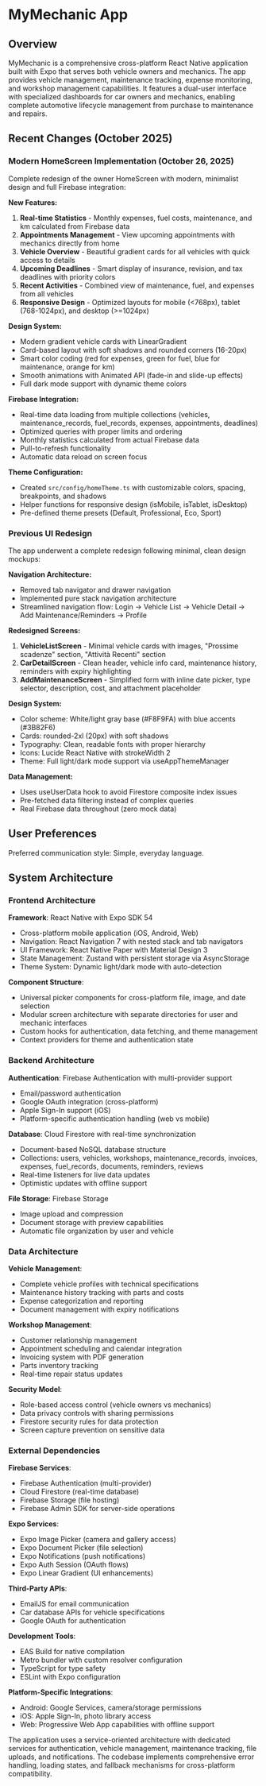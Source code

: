 # MyMechanic App

## Overview

MyMechanic is a comprehensive cross-platform React Native application built with Expo that serves both vehicle owners and mechanics. The app provides vehicle management, maintenance tracking, expense monitoring, and workshop management capabilities. It features a dual-user interface with specialized dashboards for car owners and mechanics, enabling complete automotive lifecycle management from purchase to maintenance and repairs.

## Recent Changes (October 2025)

### Modern HomeScreen Implementation (October 26, 2025)
Complete redesign of the owner HomeScreen with modern, minimalist design and full Firebase integration:

**New Features:**
1. **Real-time Statistics** - Monthly expenses, fuel costs, maintenance, and km calculated from Firebase data
2. **Appointments Management** - View upcoming appointments with mechanics directly from home
3. **Vehicle Overview** - Beautiful gradient cards for all vehicles with quick access to details
4. **Upcoming Deadlines** - Smart display of insurance, revision, and tax deadlines with priority colors
5. **Recent Activities** - Combined view of maintenance, fuel, and expenses from all vehicles
6. **Responsive Design** - Optimized layouts for mobile (<768px), tablet (768-1024px), and desktop (>=1024px)

**Design System:**
- Modern gradient vehicle cards with LinearGradient
- Card-based layout with soft shadows and rounded corners (16-20px)
- Smart color coding (red for expenses, green for fuel, blue for maintenance, orange for km)
- Smooth animations with Animated API (fade-in and slide-up effects)
- Full dark mode support with dynamic theme colors

**Firebase Integration:**
- Real-time data loading from multiple collections (vehicles, maintenance_records, fuel_records, expenses, appointments, deadlines)
- Optimized queries with proper limits and ordering
- Monthly statistics calculated from actual Firebase data
- Pull-to-refresh functionality
- Automatic data reload on screen focus

**Theme Configuration:**
- Created `src/config/homeTheme.ts` with customizable colors, spacing, breakpoints, and shadows
- Helper functions for responsive design (isMobile, isTablet, isDesktop)
- Pre-defined theme presets (Default, Professional, Eco, Sport)

### Previous UI Redesign
The app underwent a complete redesign following minimal, clean design mockups:

**Navigation Architecture:**
- Removed tab navigator and drawer navigation
- Implemented pure stack navigation architecture
- Streamlined navigation flow: Login → Vehicle List → Vehicle Detail → Add Maintenance/Reminders → Profile

**Redesigned Screens:**
1. **VehicleListScreen** - Minimal vehicle cards with images, "Prossime scadenze" section, "Attività Recenti" section
2. **CarDetailScreen** - Clean header, vehicle info card, maintenance history, reminders with expiry highlighting
3. **AddMaintenanceScreen** - Simplified form with inline date picker, type selector, description, cost, and attachment placeholder

**Design System:**
- Color scheme: White/light gray base (#F8F9FA) with blue accents (#3B82F6)
- Cards: rounded-2xl (20px) with soft shadows
- Typography: Clean, readable fonts with proper hierarchy
- Icons: Lucide React Native with strokeWidth 2
- Theme: Full light/dark mode support via useAppThemeManager

**Data Management:**
- Uses useUserData hook to avoid Firestore composite index issues
- Pre-fetched data filtering instead of complex queries
- Real Firebase data throughout (zero mock data)

## User Preferences

Preferred communication style: Simple, everyday language.

## System Architecture

### Frontend Architecture

**Framework**: React Native with Expo SDK 54
- Cross-platform mobile application (iOS, Android, Web)
- Navigation: React Navigation 7 with nested stack and tab navigators
- UI Framework: React Native Paper with Material Design 3
- State Management: Zustand with persistent storage via AsyncStorage
- Theme System: Dynamic light/dark mode with auto-detection

**Component Structure**:
- Universal picker components for cross-platform file, image, and date selection
- Modular screen architecture with separate directories for user and mechanic interfaces
- Custom hooks for authentication, data fetching, and theme management
- Context providers for theme and authentication state

### Backend Architecture

**Authentication**: Firebase Authentication with multi-provider support
- Email/password authentication
- Google OAuth integration (cross-platform)
- Apple Sign-In support (iOS)
- Platform-specific authentication handling (web vs mobile)

**Database**: Cloud Firestore with real-time synchronization
- Document-based NoSQL database structure
- Collections: users, vehicles, workshops, maintenance_records, invoices, expenses, fuel_records, documents, reminders, reviews
- Real-time listeners for live data updates
- Optimistic updates with offline support

**File Storage**: Firebase Storage
- Image upload and compression
- Document storage with preview capabilities
- Automatic file organization by user and vehicle

### Data Architecture

**Vehicle Management**:
- Complete vehicle profiles with technical specifications
- Maintenance history tracking with parts and costs
- Expense categorization and reporting
- Document management with expiry notifications

**Workshop Management**:
- Customer relationship management
- Appointment scheduling and calendar integration
- Invoicing system with PDF generation
- Parts inventory tracking
- Real-time repair status updates

**Security Model**:
- Role-based access control (vehicle owners vs mechanics)
- Data privacy controls with sharing permissions
- Firestore security rules for data protection
- Screen capture prevention on sensitive data

### External Dependencies

**Firebase Services**:
- Firebase Authentication (multi-provider)
- Cloud Firestore (real-time database)
- Firebase Storage (file hosting)
- Firebase Admin SDK for server-side operations

**Expo Services**:
- Expo Image Picker (camera and gallery access)
- Expo Document Picker (file selection)
- Expo Notifications (push notifications)
- Expo Auth Session (OAuth flows)
- Expo Linear Gradient (UI enhancements)

**Third-Party APIs**:
- EmailJS for email communication
- Car database APIs for vehicle specifications
- Google OAuth for authentication

**Development Tools**:
- EAS Build for native compilation
- Metro bundler with custom resolver configuration
- TypeScript for type safety
- ESLint with Expo configuration

**Platform-Specific Integrations**:
- Android: Google Services, camera/storage permissions
- iOS: Apple Sign-In, photo library access
- Web: Progressive Web App capabilities with offline support

The application uses a service-oriented architecture with dedicated services for authentication, vehicle management, maintenance tracking, file uploads, and notifications. The codebase implements comprehensive error handling, loading states, and fallback mechanisms for cross-platform compatibility.